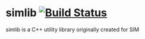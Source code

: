 # simlib [![Build Status](https://travis-ci.org/krzyk240/simlib.svg?branch=master)](https://travis-ci.org/krzyk240/simlib)

simlib is a C++ utility library originally created for SIM
